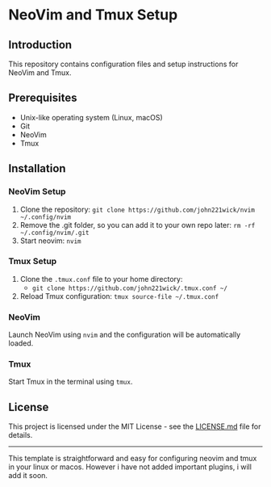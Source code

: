 # NeoVim and Tmux Setup

## Introduction
This repository contains configuration files and setup instructions for NeoVim and Tmux.

## Prerequisites
- Unix-like operating system (Linux, macOS)
- Git
- NeoVim
- Tmux

## Installation

### NeoVim Setup
1. Clone the repository: `git clone https://github.com/john221wick/nvim ~/.config/nvim`
2. Remove the .git folder, so you can add it to your own repo later: `rm -rf ~/.config/nvim/.git`
3. Start neovim: `nvim`
   
### Tmux Setup
1. Clone the `.tmux.conf` file to your home directory:
   - `git clone https://github.com/john221wick/.tmux.conf ~/`
2. Reload Tmux configuration: `tmux source-file ~/.tmux.conf`

### NeoVim
Launch NeoVim using `nvim` and the configuration will be automatically loaded.

### Tmux
Start Tmux in the terminal using `tmux`.

## License
This project is licensed under the MIT License - see the [LICENSE.md](LICENSE.md) file for details.

---

This template is straightforward and easy for configuring neovim and tmux in your linux or macos. However i have not added important plugins, i will add it soon.
